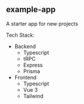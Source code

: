 ## example-app

A starter app for new projects

Tech Stack:

- Backend
  - Typescript
  - tRPC
  - Express
  - Prisma
- Frontend
  - Typescript
  - Vue 3
  - Tailwind
